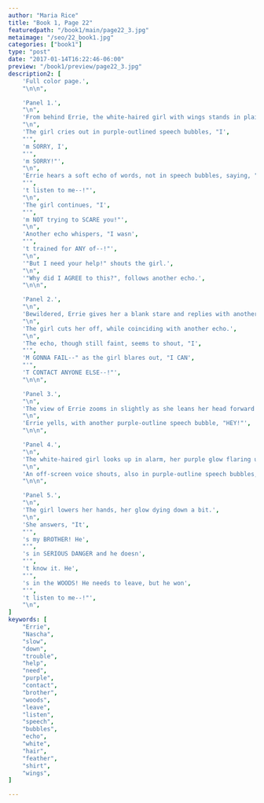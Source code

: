 ```yaml
---
author: "Maria Rice"
title: "Book 1, Page 22"
featuredpath: "/book1/main/page22_3.jpg"
metaimage: "/seo/22_book1.jpg"
categories: ["book1"]
type: "post"
date: "2017-01-14T16:22:46-06:00"
preview: "/book1/preview/page22_3.jpg"
description2: [
    'Full color page.',
    "\n\n",

    'Panel 1.',
    "\n",
    'From behind Errie, the white-haired girl with wings stands in plain view and she shields her tear-stained face with her clenched hands. Her white hair is half pulled back with a striped gray feather pointing down from the back of her head.',
    "\n",
    'The girl cries out in purple-outlined speech bubbles, "I',
    "'",
    'm SORRY, I',
    "'",
    'm SORRY!"',
    "\n",
    'Errie hears a soft echo of words, not in speech bubbles, saying, "He won',
    "'",
    't listen to me--!"',
    "\n",
    'The girl continues, "I',
    "'",
    'm NOT trying to SCARE you!"', 
    "\n",
    'Another echo whispers, "I wasn',
    "'",
    't trained for ANY of--!"',
    "\n",
    '"But I need your help!" shouts the girl.',
    "\n",
    '"Why did I AGREE to this?", follows another echo.',
    "\n\n",

    'Panel 2.',
    "\n",
    'Bewildered, Errie gives her a blank stare and replies with another purple-outlined speech bubble, "Uh, Miss--"',
    "\n",
    'The girl cuts her off, while coinciding with another echo.',
    "\n",
    'The echo, though still faint, seems to shout, "I',
    "'",
    'M GONNA FAIL--" as the girl blares out, "I CAN',
    "'",
    'T CONTACT ANYONE ELSE--!"',
    "\n\n",

    'Panel 3.',
    "\n",
    'The view of Errie zooms in slightly as she leans her head forward in irritation.',
    "\n",
    'Errie yells, with another purple-outline speech bubble, "HEY!"',
    "\n\n",

    'Panel 4.',
    "\n",
    'The white-haired girl looks up in alarm, her purple glow flaring up.',
    "\n",
    'An off-screen voice shouts, also in purple-outline speech bubbles, "SLOW DOWN! Is someone in trouble?"',
    "\n\n",

    'Panel 5.',
    "\n",
    'The girl lowers her hands, her glow dying down a bit.',
    "\n",
    'She answers, "It',
    "'",
    's my BROTHER! He',
    "'",
    's in SERIOUS DANGER and he doesn',
    "'",
    't know it. He',
    "'",
    's in the WOODS! He needs to leave, but he won',
    "'",
    't listen to me--!"',
    "\n",
]
keywords: [
    "Errie", 
    "Nascha",
    "slow",
    "down",
    "trouble",
    "help",
    "need",
    "purple",
    "contact",
    "brother",
    "woods",
    "leave",
    "listen",
    "speech",
    "bubbles",
    "echo",
    "white",
    "hair",
    "feather",
    "shirt",
    "wings",
]

---
```

